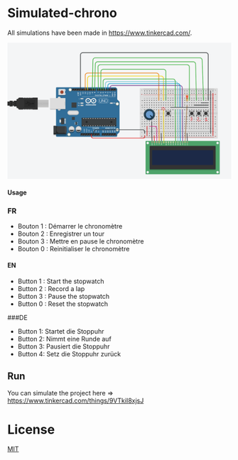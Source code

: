 # Simulated-chrono

All simulations have been made in https://www.tinkercad.com/.

![alt text](https://github.com/AsareelDadiouari/Simulated-chrono/blob/main/chrono_card.png?raw=true)

#### Usage
  ### FR
  * Bouton 1 : Démarrer le chronomètre
  * Bouton 2 : Enregistrer un tour
  * Bouton 3 : Mettre en pause le chronomètre
  * Bouton 0 : Reinitialiser le chronomètre
  
  #### EN
  * Button 1 : Start the stopwatch
  * Button 2 : Record a lap
  * Button 3 : Pause the stopwatch
  * Button 0 : Reset the stopwatch
  
  ###DE
  * Button 1: Startet die Stoppuhr
  * Button 2: Nimmt eine Runde auf 
  * Button 3: Pausiert die Stoppuhr
  * Button 4: Setz die Stoppuhr zurück 
## Run
You can simulate the project here => https://www.tinkercad.com/things/9VTkiI8xjsJ

# License
[MIT](https://choosealicense.com/licenses/mit/)
